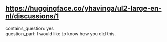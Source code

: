 ## https://huggingface.co/yhavinga/ul2-large-en-nl/discussions/1

contains_question: yes  
question_part: I would like to know how you did this.